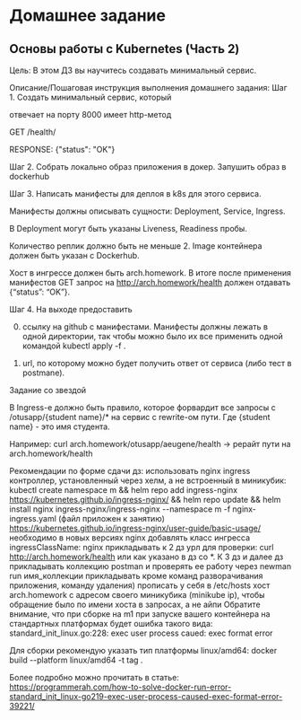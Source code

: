 # Домашнее задание

## Основы работы с Kubernetes (Часть 2)

Цель:
В этом ДЗ вы научитесь создавать минимальный сервис.

Описание/Пошаговая инструкция выполнения домашнего задания:
Шаг 1. Создать минимальный сервис, который

отвечает на порту 8000
имеет http-метод

GET /health/

RESPONSE: {"status": "OK"}

Шаг 2. Cобрать локально образ приложения в докер.
Запушить образ в dockerhub

Шаг 3. Написать манифесты для деплоя в k8s для этого сервиса.

Манифесты должны описывать сущности: Deployment, Service, Ingress.

В Deployment могут быть указаны Liveness, Readiness пробы.

Количество реплик должно быть не меньше 2. Image контейнера должен быть указан с Dockerhub.

Хост в ингрессе должен быть arch.homework. В итоге после применения манифестов GET запрос на http://arch.homework/health
должен отдавать {“status”: “OK”}.

Шаг 4. На выходе предоставить

0) ссылку на github c манифестами. Манифесты должны лежать в одной директории, так чтобы можно было их все применить
   одной командой kubectl apply -f .

1) url, по которому можно будет получить ответ от сервиса (либо тест в postmanе).

Задание со звездой

В Ingress-е должно быть правило, которое форвардит все запросы с /otusapp/{student name}/* на сервис с rewrite-ом пути.
Где {student name} - это имя студента.

Например: curl arch.homework/otusapp/aeugene/health -> рерайт пути на arch.homework/health

Рекомендации по форме сдачи дз:
использовать nginx ingress контроллер, установленный через хелм, а не встроенный в миникубик:
kubectl create namespace m && helm repo add ingress-nginx https://kubernetes.github.io/ingress-nginx/ && helm repo
update && helm install nginx ingress-nginx/ingress-nginx --namespace m -f nginx-ingress.yaml (файл приложен к занятию)
https://kubernetes.github.io/ingress-nginx/user-guide/basic-usage/
необходимо в новых версиях nginx добавлять класс ингресса
ingressClassName: nginx
прикладывать к 2 дз урл для проверки: curl http://arch.homework/health или как указано в дз со *.
К 3 дз и далее дз прикладывать коллекцию postman и проверять ее работу через newman run имя_коллекции
прикладывать кроме команд разворачивания приложения, команду удаления)
прописать у себя в /etc/hosts хост arch.homework с адресом своего миникубика (minikube ip), чтобы обращение было по
имени хоста в запросах, а не айпи
Обратите внимание, что при сборке на m1 при запуске вашего контейнера на стандартных платформах будет ошибка такого
вида:
standard_init_linux.go:228: exec user process caued: exec format error

Для сборки рекомендую указать тип платформы linux/amd64:
docker build --platform linux/amd64 -t tag .

Более подробно можно прочитать в
статье: https://programmerah.com/how-to-solve-docker-run-error-standard_init_linux-go219-exec-user-process-caused-exec-format-error-39221/
